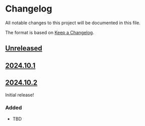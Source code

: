 # Changelog

All notable changes to this project will be documented in this file.

The format is based on [Keep a Changelog](https://keepachangelog.com/en/1.0.0/).

## [Unreleased]

## [2024.10.1]

## [2024.10.2]

Initial release!

### Added

- TBD

[unreleased]: https://github.com/OmenApps/django_owm/compare/HEAD...HEAD
[2024.10.1]: https://github.com/OmenApps/django_owm/releases/tag/2024.10.1
[2024.10.2]: https://github.com/OmenApps/django_owm/releases/tag/2024.10.2
